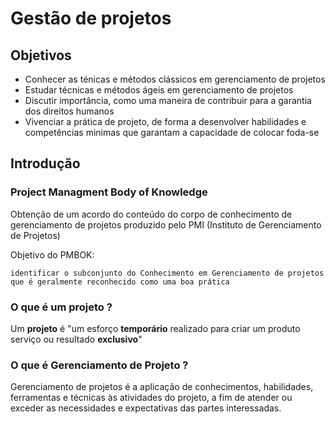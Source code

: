 # Gestão de projetos

## Objetivos

* Conhecer as ténicas e métodos clássicos em gerenciamento de projetos
* Estudar técnicas e métodos ágeis em gerenciamento de projetos
* Discutir importância, como uma maneira de contribuir para a garantia dos direitos humanos
* Vivenciar a prática de projeto, de forma a desenvolver habilidades e competências minimas que garantam a capacidade de colocar foda-se

## Introdução

### Project Managment Body of Knowledge

Obtenção de um acordo do conteúdo do corpo de conhecimento de gerenciamento de projetos produzido pelo PMI (Instituto de Gerenciamento de Projetos)

Objetivo do PMBOK:

    identificar o subconjunto do Conhecimento em Gerenciamento de projetos que é geralmente reconhecido como uma boa prática

### O que é um projeto ?

Um **projeto** é "um esforço **temporário** realizado para criar um produto serviço ou resultado **exclusivo**"

### O que é Gerenciamento de Projeto ?

Gerenciamento de projetos é a aplicação de conhecimentos, habilidades, ferramentas e técnicas às atividades do projeto, a fim de atender ou exceder as necessidades e expectativas das partes interessadas.